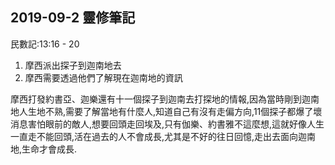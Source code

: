 ## 2019-09-2 靈修筆記

民數記:13:16 - 20

1. 摩西派出探子到迦南地去
2. 摩西需要透過他們了解現在迦南地的資訊

摩西打發約書亞、迦樂還有十一個探子到迦南去打探地的情報,因為當時剛到迦南地人生地不熟,需要了解當地有什麼人,知道自己有沒有走偏方向,11個探子都爆了壞消息害怕眼前的敵人,想要回頭走回埃及,只有伽樂、約書雅不這麼想,這就好像人生一直走不能回頭,活在過去的人不會成長,尤其是不好的往日回憶,走出去面向迦南地,生命才會成長.